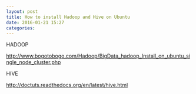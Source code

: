 ```yaml
---
layout: post
title: How to install Hadoop and Hive on Ubuntu
date: 2016-01-21 15:27 
categories: 
---
```


HADOOP

http://www.bogotobogo.com/Hadoop/BigData_hadoop_Install_on_ubuntu_single_node_cluster.php

HIVE

http://doctuts.readthedocs.org/en/latest/hive.html

